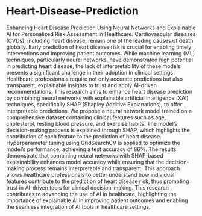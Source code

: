 # Heart-Disease-Prediction
Enhancing Heart Disease Prediction Using Neural Networks and Explainable AI for Personalized Risk Assessment in Healthcare.
Cardiovascular diseases (CVDs), including heart disease, remain one of the leading causes of death globally. Early prediction of heart disease risk is crucial for enabling timely interventions and improving patient outcomes. While machine learning (ML) techniques, particularly neural networks, have demonstrated high potential in predicting heart disease, the lack of interpretability of these models presents a significant challenge in their adoption in clinical settings. Healthcare professionals require not only accurate predictions but also transparent, explainable insights to trust and apply AI-driven recommendations.
This research aims to enhance heart disease prediction by combining neural networks with explainable artificial intelligence (XAI) techniques, specifically SHAP (Shapley Additive Explanations), to offer interpretable predictions. We propose a neural network model trained on a comprehensive dataset containing clinical features such as age, cholesterol, resting blood pressure, and exercise habits. The model’s decision-making process is explained through SHAP, which highlights the contribution of each feature to the prediction of heart disease. Hyperparameter tuning using GridSearchCV is applied to optimize the model’s performance, achieving a test accuracy of 86%.
The results demonstrate that combining neural networks with SHAP-based explainability enhances model accuracy while ensuring that the decision-making process remains interpretable and transparent. This approach allows healthcare professionals to better understand how individual features contribute to the prediction of heart disease risk, thus promoting trust in AI-driven tools for clinical decision-making. This research contributes to advancing the use of AI in healthcare, highlighting the importance of explainable AI in improving patient outcomes and enabling the seamless integration of AI tools in healthcare settings.
